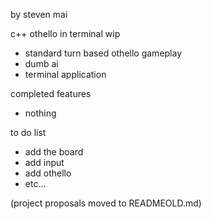 by steven mai

c++ othello in terminal wip
* standard turn based othello gameplay
* dumb ai
* terminal application


completed features
* nothing

to do list
* add the board
* add input
* add othello
* etc...

(project proposals moved to READMEOLD.md)
